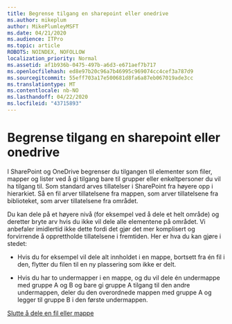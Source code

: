 ```yaml
---
title: Begrense tilgang en sharepoint eller onedrive
ms.author: mikeplum
author: MikePlumleyMSFT
ms.date: 04/21/2020
ms.audience: ITPro
ms.topic: article
ROBOTS: NOINDEX, NOFOLLOW
localization_priority: Normal
ms.assetid: af1b936b-0475-497b-a6d3-e671aef7b717
ms.openlocfilehash: ed8e97b20c96a7b46995c969074cc4cef3a787d9
ms.sourcegitcommit: 55eff703a17e500681d8fa6a87eb067019ade3cc
ms.translationtype: MT
ms.contentlocale: nb-NO
ms.lasthandoff: 04/22/2020
ms.locfileid: "43715893"
---
```

# <a name="restrict-access-in-sharepoint-or-onedrive"></a>Begrense tilgang en sharepoint eller onedrive

I SharePoint og OneDrive begrenser du tilgangen til elementer som filer, mapper og lister ved å gi tilgang bare til grupper eller enkeltpersoner du vil ha tilgang til. Som standard arves tillatelser i SharePoint fra høyere opp i hierarkiet. Så en fil arver tillatelsene fra mappen, som arver tillatelsene fra biblioteket, som arver tillatelsene fra området.
  
Du kan dele på et høyere nivå (for eksempel ved å dele et helt område) og deretter bryte arv hvis du ikke vil dele alle elementene på området. Vi anbefaler imidlertid ikke dette fordi det gjør det mer komplisert og forvirrende å opprettholde tillatelsene i fremtiden. Her er hva du kan gjøre i stedet:
  
- Hvis du for eksempel vil dele alt innholdet i en mappe, bortsett fra én fil i den, flytter du filen til en ny plassering som ikke er delt.
    
- Hvis du har to undermapper i en mappe, og du vil dele én undermappe med gruppe A og B og bare gi gruppe A tilgang til den andre undermappen, deler du den overordnede mappen med gruppe A og legger til gruppe B i den første undermappen.
    
[Slutte å dele en fil eller mappe](https://go.microsoft.com/fwlink/?linkid=2008861)
  

